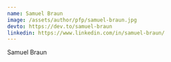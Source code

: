 ```yaml
---
name: Samuel Braun
image: /assets/author/pfp/samuel-braun.jpg
devto: https://dev.to/samuel-braun
linkedin: https://www.linkedin.com/in/samuel-braun/
---
```


Samuel Braun
